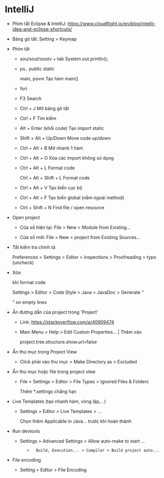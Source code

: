 
# IntelliJ

- Phím tắt Eclipse & IntelliJ: https://www.cloudflight.io/en/blog/intellij-idea-and-eclipse-shortcuts/

- Bảng gõ tắt: Setting > Keymap

- Phím tắt
    
	- sou/sout/soutv  + tab					System.out.println();
	
	- ps..									public static
	
		main, psvm							Tạo hàm main()

	- fori
	
	- F3									Search
    
	- Ctrl + J                				Mở bảng gõ tắt
	
	- Ctrl + F                				Tìm kiếm
	
	- Alt + Enter (khối code)				Tạo import static
	
	- Shift + Alt + Up/Down    				Move code up/down
	
	- Ctrl + Alt + B          				Mở nhanh 1 hàm
    
	- Ctrl + Alt + O          				Xóa các import không sử dụng
	
	- Ctrl + Alt + L          				Format code
	
	  Ctrl + Alt + Shift + L   				Format code 
	
	- Ctrl + Alt + V						Tạo biến cục bộ 
	
	- Ctrl + Alt + F						Tạo biến global (nằm ngoài method)
	
	- Ctrl + Shift + N						Find file / open resource
	
- Open project

	+ Cửa sổ hiện tại: 	File > New > Module from Existing...
	
	+ Cửa sổ mới: 		File > New > project from Existing Sources...

- Tắt kiểm tra chính tả

	Preferences > Settings > Editor > Inspections > Proofreading > typo (uncheck)

- Xóa <p> khi format code

	Settings > Editor > Code Style > Java > JavaDoc > Generate "<p>" on empty lines

- Ẩn đường dẫn của project trong 'Project'

	+ Link: https://stackoverflow.com/a/40909474
	
	+ Main Menu > Help > Edit Custom Properties... | Thêm vào 
	
		project.tree.structure.show.url=false

- Ẩn thư mục trong Project View

	+ Click phải vào thư mục > Make Directory as > Excluded

- Ẩn thư mục hoặc file trong project view

	+ File > Settings > Editor > File Types > Ignored Files & Folders

	  Thêm *.settings chẳng hạn

- Live Templates (tạo nhanh hàm, vòng lặp,...)

	+ Settings > Editor > Live Templates > ... 
			
	  Chọn thêm Applicable in Java... trước khi hoàn thành

- Run devtools
	
  	+ Settings > Advanced Settings > Allow auto-make to start ...
  
             >   Build, Execution... > Compiler > Build project auto...

- File encoding
	
	+ Setting > Editor > File Encoding
